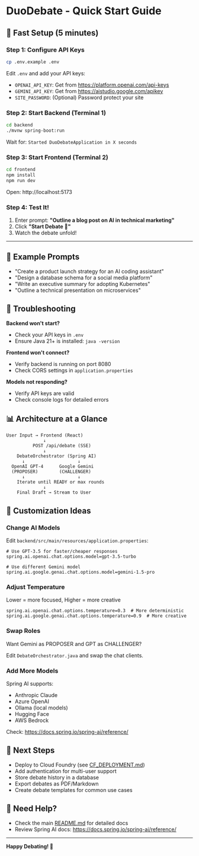 # DuoDebate - Quick Start Guide

## 🚀 Fast Setup (5 minutes)

### Step 1: Configure API Keys

```bash
cp .env.example .env
```

Edit `.env` and add your API keys:
- `OPENAI_API_KEY`: Get from https://platform.openai.com/api-keys
- `GEMINI_API_KEY`: Get from https://aistudio.google.com/apikey
- `SITE_PASSWORD`: (Optional) Password protect your site

### Step 2: Start Backend (Terminal 1)

```bash
cd backend
./mvnw spring-boot:run
```

Wait for: `Started DuoDebateApplication in X seconds`

### Step 3: Start Frontend (Terminal 2)

```bash
cd frontend
npm install
npm run dev
```

Open: http://localhost:5173

### Step 4: Test It!

1. Enter prompt: **"Outline a blog post on AI in technical marketing"**
2. Click **"Start Debate 🚀"**
3. Watch the debate unfold!

---

## 🎯 Example Prompts

- "Create a product launch strategy for an AI coding assistant"
- "Design a database schema for a social media platform"
- "Write an executive summary for adopting Kubernetes"
- "Outline a technical presentation on microservices"

## 🔧 Troubleshooting

**Backend won't start?**
- Check your API keys in `.env`
- Ensure Java 21+ is installed: `java -version`

**Frontend won't connect?**
- Verify backend is running on port 8080
- Check CORS settings in `application.properties`

**Models not responding?**
- Verify API keys are valid
- Check console logs for detailed errors

## 📊 Architecture at a Glance

```
User Input → Frontend (React)
              ↓
          POST /api/debate (SSE)
              ↓
    DebateOrchestrator (Spring AI)
      ↓                    ↓
  OpenAI GPT-4      Google Gemini
  (PROPOSER)        (CHALLENGER)
      ↓                    ↓
    Iterate until READY or max rounds
              ↓
    Final Draft → Stream to User
```

## 🎨 Customization Ideas

### Change AI Models

Edit `backend/src/main/resources/application.properties`:

```properties
# Use GPT-3.5 for faster/cheaper responses
spring.ai.openai.chat.options.model=gpt-3.5-turbo

# Use different Gemini model
spring.ai.google.genai.chat.options.model=gemini-1.5-pro
```

### Adjust Temperature

Lower = more focused, Higher = more creative

```properties
spring.ai.openai.chat.options.temperature=0.3  # More deterministic
spring.ai.google.genai.chat.options.temperature=0.9  # More creative
```

### Swap Roles

Want Gemini as PROPOSER and GPT as CHALLENGER?

Edit `DebateOrchestrator.java` and swap the chat clients.

### Add More Models

Spring AI supports:
- Anthropic Claude
- Azure OpenAI
- Ollama (local models)
- Hugging Face
- AWS Bedrock

Check: https://docs.spring.io/spring-ai/reference/

## 📝 Next Steps

- Deploy to Cloud Foundry (see [CF_DEPLOYMENT.md](CF_DEPLOYMENT.md))
- Add authentication for multi-user support
- Store debate history in a database
- Export debates as PDF/Markdown
- Create debate templates for common use cases

## 🤝 Need Help?

- Check the main [README.md](README.md) for detailed docs
- Review Spring AI docs: https://docs.spring.io/spring-ai/reference/

---

**Happy Debating! 🎉**
